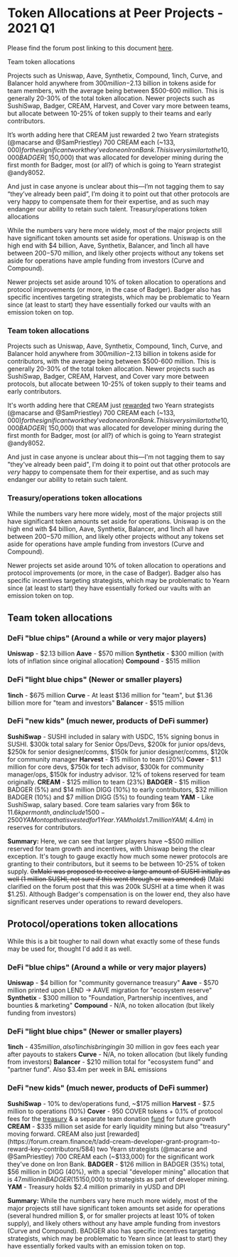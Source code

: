 # Token Allocations at Peer Projects - 2021 Q1

Please find the forum post linking to this document [here](https://gov.yearn.finance/t/token-allocations-at-peer-projects/9268/5).

Team token allocations

Projects such as Uniswap, Aave, Synthetix, Compound, 1inch, Curve, and Balancer hold anywhere from $300 million-$2.13 billion in tokens aside for team members, with the average being between $500-600 million. This is generally 20-30% of the total token allocation. Newer projects such as SushiSwap, Badger, CREAM, Harvest, and Cover vary more between teams, but allocate between 10-25% of token supply to their teams and early contributors.

It’s worth adding here that CREAM just rewarded 2 two Yearn strategists (@macarse and @SamPriestley) 700 CREAM each (~$133,000) for the significant work they’ve done on Iron Bank. This is very similar to the 10,000 BADGER (~$150,000) that was allocated for developer mining during the first month for Badger, most (or all?) of which is going to Yearn strategist @andy8052.

And just in case anyone is unclear about this—I’m not tagging them to say “they’ve already been paid”, I’m doing it to point out that other protocols are very happy to compensate them for their expertise, and as such may endanger our ability to retain such talent.
Treasury/operations token allocations

While the numbers vary here more widely, most of the major projects still have significant token amounts set aside for operations. Uniswap is on the high end with $4 billion, Aave, Synthetix, Balancer, and 1inch all have between $200-$570 million, and likely other projects without any tokens set aside for operations have ample funding from investors (Curve and Compound).

Newer projects set aside around 10% of token allocation to operations and protocol improvements (or more, in the case of Badger). Badger also has specific incentives targeting strategists, which may be problematic to Yearn since (at least to start) they have essentially forked our vaults with an emission token on top.

### Team token allocations

Projects such as Uniswap, Aave, Synthetix, Compound, 1inch, Curve, and Balancer hold anywhere from $300 million-$2.13 billion in tokens aside for contributors, with the average being between $500-600 million. This is generally 20-30% of the total token allocation. Newer projects such as SushiSwap, Badger, CREAM, Harvest, and Cover vary more between protocols, but allocate between 10-25% of token supply to their teams and early contributors. 

It's worth adding here that CREAM just [rewarded](https://forum.cream.finance/t/add-cream-developer-grant-program-to-reward-key-contributors/584) two Yearn strategists (@macarse and @SamPriestley) 700 CREAM each (~$133,000) for the significant work they've done on Iron Bank. This is very similar to the 10,000 BADGER (~$150,000) that was allocated for developer mining during the first month for Badger, most (or all?) of which is going to Yearn strategist @andy8052. 

And just in case anyone is unclear about this—I'm not tagging them to say "they've already been paid", I'm doing it to point out that other protocols are *very* happy to compensate them for their expertise, and as such may endanger our ability to retain such talent. 

### Treasury/operations token allocations
While the numbers vary here more widely, most of the major projects still have significant token amounts set aside for operations. Uniswap is on the high end with $4 billion, Aave, Synthetix, Balancer, and 1inch all have between $200-$570 million, and likely other projects without any tokens set aside for operations have ample funding from investors (Curve and Compound). 

Newer projects set aside around 10% of token allocation to operations and protocol improvements (or more, in the case of Badger). Badger also has specific incentives targeting strategists, which may be problematic to Yearn since (at least to start) they have essentially forked our vaults with an emission token on top.

## Team token allocations
### DeFi "blue chips" (Around a while or very major players)
**Uniswap** - $2.13 billion
**Aave** - $570 million
**Synthetix** - $300 million (with lots of inflation since original allocation)
**Compound** - $515 million

### DeFi "light blue chips" (Newer or smaller players)
**1inch** - $675 million
**Curve** - At least $136 million for "team", but $1.36 billion more for "team and investors"
**Balancer** - $515 million

### DeFi "new kids" (much newer, products of DeFi summer)
**SushiSwap** - SUSHI included in salary with USDC, 15% signing bonus in SUSHI. $300k total salary for Senior Ops/Devs, $200k for junior ops/devs, $250k for senior designer/comms, $150k for junior designer/comms, $120k for community manager
**Harvest** - $15 million to team (20%)
**Cover** - $1.1 million for core devs, $750k for tech advisor, $300k for community manager/ops, $150k for industry advisor. 12% of tokens reserved for team originally.
**CREAM** - $125 million to team (23%)
**BADGER** - $15 million BADGER (5%) and $14 million DIGG (10%) to early contributors, $32 million BADGER (10%) and $7 million DIGG (5%) to founding team
**YAM** - Like SushiSwap, salary based. Core team salaries vary from $6k to $11.6k per month, and include 1500-2500 YAM on top that is vested for 1 Year. YAM holds 1.7 million YAM (~$4.4m) in reserves for contributors.

**Summary:** Here, we can see that larger players have ~$500 million reserved for team growth and incentives, with Uniswap being the clear exception. It's tough to gauge exactly how much some newer protocols are granting to their contributors, but it seems to be between 10-25% of token supply. ~~0xMaki was proposed to receive a large amount of SUSHI initially as well (1 million SUSHI, not sure if this went through or was amended)~~ (Maki clarified on the forum post that this was 200k SUSHI at a time when it was $1.25). Although Badger's compensation is on the lower end, they also have significant reserves under operations to reward developers. 

## Protocol/operations token allocations
While this is a bit tougher to nail down what exactly some of these funds may be used for, thought I'd add it as well.

### DeFi "blue chips" (Around a while or very major players)
**Uniswap** - $4 billion for "community governance treasury"
**Aave** - $570 million printed upon LEND -> AAVE migration for "ecosystem reserve"
**Synthetix** - $300 million to "Foundation, Partnership incentives, and bounties & marketing"
**Compound** - N/A, no token allocation (but likely funding from investors)

### DeFi "light blue chips" (Newer or smaller players)
**1inch** - $435 million, also 1inch is bringing in ~$30 million in gov fees each year after payouts to stakers
**Curve** - N/A, no token allocation (but likely funding from investors)
**Balancer** - $210 million total for "ecosystem fund" and "partner fund". Also $3.4m per week in BAL emissions

### DeFi "new kids" (much newer, products of DeFi summer)
**SushiSwap** - 10% to dev/operations fund, ~$175 million
**Harvest** - $7.5 million to operations (10%)
**Cover** - 950 COVER tokens + 0.1% of protocol fees for the [treasury](https://etherscan.io/address/0x859eefc267671595d987d0f6589d7771d4877113) & a separate team donation [fund](https://etherscan.io/address/0xc698645b5c5b662b52a5a5c092804f23e3f5b4c5) for future growth
**CREAM** - $335 million set aside for early liquidity mining but also "treasury" moving forward. CREAM also just [rewarded](https://forum.cream.finance/t/add-cream-developer-grant-program-to-reward-key-contributors/584) two Yearn strategists (@macarse and @SamPriestley) 700 CREAM each (~$133,000) for the significant work they've done on Iron Bank. 
**BADGER** - $126 million in BADGER (35%) total, $56 million in DIGG (40%), with a special "developer mining" allocation that is $47 million in BADGER (15% of supply), currently paying this on top of normal 50% of fees to strategists (and Yearn strategist Andy is working with them). First month paid 10,000 BADGER ($150,000) to strategists as part of developer mining.
**YAM** - Treasury holds $2.4 million primarily in yUSD and DPI

**Summary:** While the numbers vary here much more widely, most of the major projects still have significant token amounts set aside for operations (several hundred million $, or for smaller projects at least 10% of token supply), and likely others without any have ample funding from investors (Curve and Compound). BADGER also has specific incentives targeting strategists, which may be problematic to Yearn since (at least to start) they have essentially forked vaults with an emission token on top.